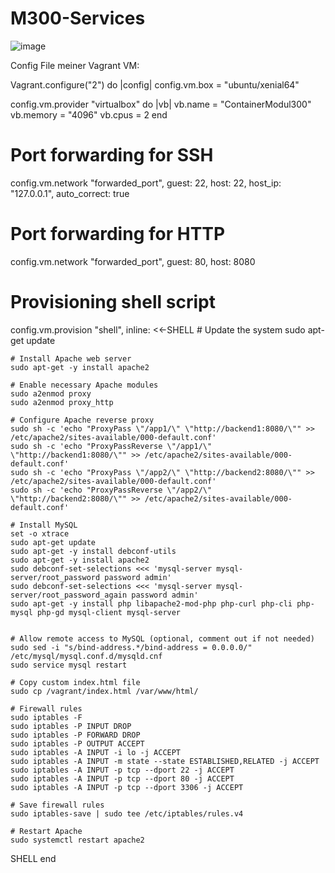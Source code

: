 # M300-Services
![image](https://github.com/norawrld/M300-Services/assets/87812697/6c1b5e7c-8296-4b8a-9d7d-1cda0d5b27d0)



Config File meiner Vagrant VM:




Vagrant.configure("2") do |config|
  config.vm.box = "ubuntu/xenial64"

  config.vm.provider "virtualbox" do |vb|
    vb.name = "ContainerModul300"
    vb.memory = "4096"
    vb.cpus = 2
  end

  # Port forwarding for SSH
  config.vm.network "forwarded_port", guest: 22, host: 22, host_ip: "127.0.0.1", auto_correct: true

  # Port forwarding for HTTP
  config.vm.network "forwarded_port", guest: 80, host: 8080

  # Provisioning shell script
  config.vm.provision "shell", inline: <<-SHELL
    # Update the system
    sudo apt-get update

    # Install Apache web server
    sudo apt-get -y install apache2

    # Enable necessary Apache modules
    sudo a2enmod proxy
    sudo a2enmod proxy_http

    # Configure Apache reverse proxy
    sudo sh -c 'echo "ProxyPass \"/app1/\" \"http://backend1:8080/\"" >> /etc/apache2/sites-available/000-default.conf'
    sudo sh -c 'echo "ProxyPassReverse \"/app1/\" \"http://backend1:8080/\"" >> /etc/apache2/sites-available/000-default.conf'
    sudo sh -c 'echo "ProxyPass \"/app2/\" \"http://backend2:8080/\"" >> /etc/apache2/sites-available/000-default.conf'
    sudo sh -c 'echo "ProxyPassReverse \"/app2/\" \"http://backend2:8080/\"" >> /etc/apache2/sites-available/000-default.conf'

    # Install MySQL
    set -o xtrace
    sudo apt-get update
    sudo apt-get -y install debconf-utils 
    sudo apt-get -y install apache2 
    sudo debconf-set-selections <<< 'mysql-server mysql-server/root_password password admin'
    sudo debconf-set-selections <<< 'mysql-server mysql-server/root_password_again password admin'
    sudo apt-get -y install php libapache2-mod-php php-curl php-cli php-mysql php-gd mysql-client mysql-server
    

    # Allow remote access to MySQL (optional, comment out if not needed)
    sudo sed -i "s/bind-address.*/bind-address = 0.0.0.0/" /etc/mysql/mysql.conf.d/mysqld.cnf
    sudo service mysql restart
    
    # Copy custom index.html file
    sudo cp /vagrant/index.html /var/www/html/

    # Firewall rules
    sudo iptables -F
    sudo iptables -P INPUT DROP
    sudo iptables -P FORWARD DROP
    sudo iptables -P OUTPUT ACCEPT
    sudo iptables -A INPUT -i lo -j ACCEPT
    sudo iptables -A INPUT -m state --state ESTABLISHED,RELATED -j ACCEPT
    sudo iptables -A INPUT -p tcp --dport 22 -j ACCEPT
    sudo iptables -A INPUT -p tcp --dport 80 -j ACCEPT
    sudo iptables -A INPUT -p tcp --dport 3306 -j ACCEPT

    # Save firewall rules
    sudo iptables-save | sudo tee /etc/iptables/rules.v4

    # Restart Apache
    sudo systemctl restart apache2
  SHELL
end



